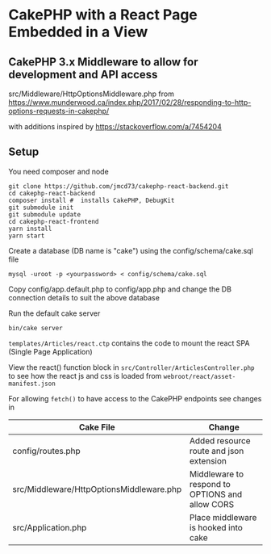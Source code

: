 # CakePHP with a React Page Embedded in a View

## CakePHP 3.x Middleware to allow for development and API access
src/Middleware/HttpOptionsMiddleware.php
from https://www.munderwood.ca/index.php/2017/02/28/responding-to-http-options-requests-in-cakephp/

with additions inspired by https://stackoverflow.com/a/7454204

## Setup

You need composer and node

```
git clone https://github.com/jmcd73/cakephp-react-backend.git
cd cakephp-react-backend
composer install #  installs CakePHP, DebugKit
git submodule init
git submodule update
cd cakephp-react-frontend
yarn install
yarn start
```

Create a database (DB name is "cake") using the config/schema/cake.sql file

```
mysql -uroot -p <yourpassword> < config/schema/cake.sql
```

Copy config/app.default.php to config/app.php and change the DB connection details to suit the above database

Run the default cake server
```
bin/cake server
```



`templates/Articles/react.ctp` contains the code to mount the react SPA (Single Page Application)

View the react() function block in `src/Controller/ArticlesController.php` to see how the react js and css is loaded from `webroot/react/asset-manifest.json`

For allowing `fetch()` to have access to the CakePHP endpoints see changes in

Cake File | Change |
---------|----------|
config/routes.php | Added resource route and json extension |
src/Middleware/HttpOptionsMiddleware.php | Middleware to respond to OPTIONS and allow CORS
src/Application.php | Place middleware is hooked into cake |
